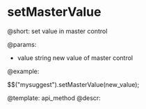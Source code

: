 setMasterValue
=============

@short: set value in master control
	

@params:
- value		string		new value of master control
	

@example:

$$("mysuggest").setMasterValue(new_value);


@template:	api_method
@descr: